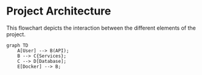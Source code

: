 # Project Architecture

This flowchart depicts the interaction between the different elements of the project.

```mermaid
graph TD
    A[User] --> B(API);
    B --> C{Services};
    C --> D[Database];
    E[Docker] --> B;
```
